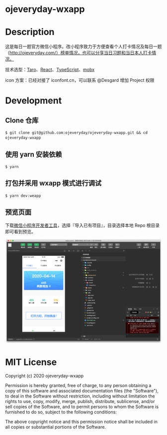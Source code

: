 # ojeveryday-wxapp

# Description

这是每日一题官方微信小程序。改小程序致力于方便查看个人打卡情况及每日一题（http://ojeveryday.com/）榜单情况，也可以分享当日习题和当日本人打卡情况。

技术选型：[Taro](https://github.com/NervJS/taro)、[React](https://github.com/facebook/react)、[TypeScript](https://github.com/microsoft/TypeScript)、[mobx](https://github.com/mobxjs/mobx)

icon 方案：已经对接了 iconfont.cn，可以联系 @Desgard 增加 Project 权限

# Development

## Clone 仓库

```shell
$ git clone git@github.com:ojeveryday/ojeveryday-wxapp.git && cd ojeveryday-wxapp
```

## 使用 yarn 安装依赖

```shell
$ yarn
```

## 打包并采用 wxapp 模式进行调试

```shell
$ yarn dev:weapp
```

## 预览页面

下载[微信小程序开发者工具](https://developers.weixin.qq.com/miniprogram/dev/devtools/download.html)，选择『导入已有项目』，目录选择本地 Repo 根目录即可看到预览。

![](./help/screenshot.png)

# MIT License

Copyright (c) 2020 ojeveryday-wxapp

Permission is hereby granted, free of charge, to any person obtaining a copy
of this software and associated documentation files (the "Software"), to deal
in the Software without restriction, including without limitation the rights
to use, copy, modify, merge, publish, distribute, sublicense, and/or sell
copies of the Software, and to permit persons to whom the Software is
furnished to do so, subject to the following conditions:

The above copyright notice and this permission notice shall be included in all
copies or substantial portions of the Software.
